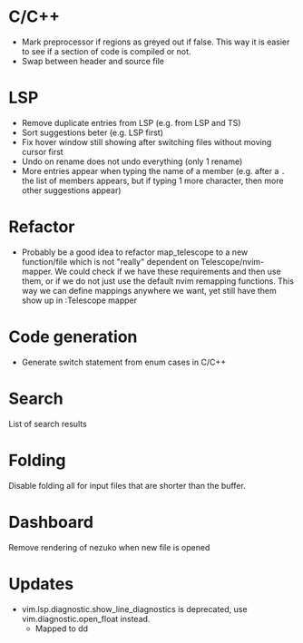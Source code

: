 # C/C++
- Mark preprocessor if regions as greyed out if false.
  This way it is easier to see if a section of code is compiled or not.
- Swap between header and source file

# LSP
- Remove duplicate entries from LSP (e.g. from LSP and TS)
- Sort suggestions beter (e.g. LSP first)
- Fix hover window still showing after switching files without moving cursor first
- Undo on rename does not undo everything (only 1 rename)
- More entries appear when typing the name of a member (e.g. after a `.` the list of members appears, but if typing 1 more character, then more other suggestions appear)

# Refactor
- Probably be a good idea to refactor map_telescope to a new function/file which is not "really"
  dependent on Telescope/nvim-mapper. We could check if we have these requirements and
  then use them, or if we do not just use the default nvim remapping functions.
  This way we can define mappings anywhere we want, yet still have them show up in :Telescope mapper

# Code generation
- Generate switch statement from enum cases in C/C++

# Search
List of search results

# Folding
Disable folding all for input files that are shorter than the buffer.

# Dashboard
Remove rendering of nezuko when new file is opened

# Updates
- vim.lsp.diagnostic.show_line_diagnostics is deprecated, use vim.diagnostic.open_float instead.
    - Mapped to <LEADER>dd
